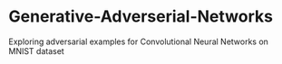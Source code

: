 # Generative-Adverserial-Networks

Exploring adversarial examples for Convolutional Neural Networks on MNIST dataset
